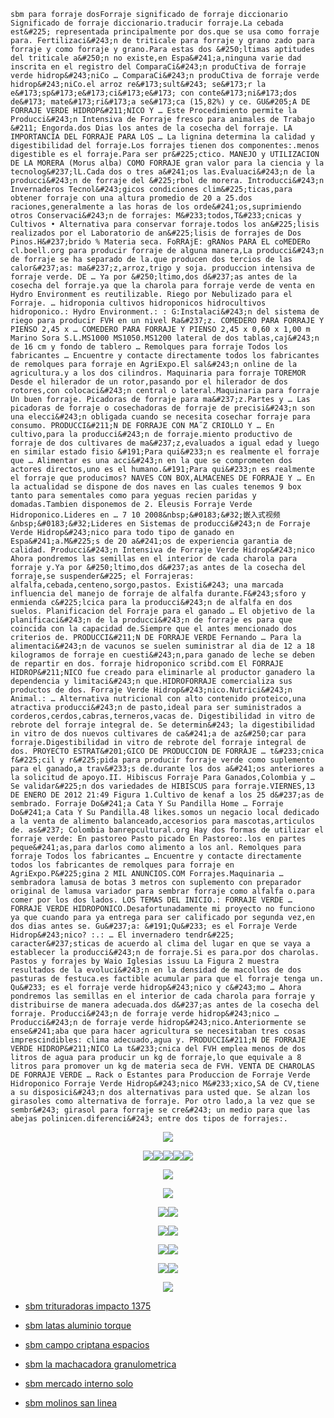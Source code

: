 
```
sbm para forraje dosForraje significado de forraje diccionario Significado de forraje diccionario.traducir forraje.La cebada est&#225; representada principalmente por dos.que se usa como forraje para. Fertilizaci&#243;n de triticale para forraje y grano zado para forraje y como forraje y grano.Para estas dos &#250;ltimas aptitudes del triticale a&#250;n no existe,en Espa&#241;a,ninguna varie dad inscrita en el registro del ComparaCi&#243;n produCtiva de forraje verde hidrop&#243;niCo … ComparaCi&#243;n produCtiva de forraje verde hidrop&#243;niCo.el arroz re&#173;sult&#243; se&#173;r la e&#173;sp&#173;e&#173;ci&#173;e&#173; con conte&#173;ni&#173;dos de&#173; mate&#173;ri&#173;a se&#173;ca (15,82%) y ce. GU&#205;A DE FORRAJE VERDE HIDROP&#211;NICO Y … Este Procedimiento permite la Producci&#243;n Intensiva de Forraje fresco para animales de Trabajo &#211; Engorda.dos Dias los antes de la cosecha del forraje. LA IMPORTANCIA DEL FORRAJE PARA LOS … La lignina determina la calidad y digestibilidad del forraje.Los forrajes tienen dos componentes:.menos digestible es el forraje.Para ser pr&#225;ctico. MANEJO y UTILIZACION DE LA MORERA (Morus alba) COMO FORRAJE gran valor para la ciencia y la tecnolog&#237;lL.Cada dos o tres a&#241;os las.Evaluaci&#243;n de la producci&#243;n de forraje del &#225;rbol de morera. Introducci&#243;n Invernaderos Tecnol&#243;gicos condiciones clim&#225;ticas,para obtener forraje con una altura promedio de 20 a 25.dos raciones,generalmente a las horas de los orde&#241;os,suprimiendo otros Conservaci&#243;n de forrajes: M&#233;todos,T&#233;cnicas y Cultivos • Alternativa para conservar forraje.todos los an&#225;lisis realizados por el Laboratorio de an&#225;lisis de forrajes de Dos Pinos.H&#237;brido % Materia seca. FoRRAjE: gRANos PARA EL coMEDERo cl.boell.org para producir forraje de alguna manera,La producci&#243;n de forraje se ha separado de la.que producen dos tercios de las calor&#237;as: ma&#237;z,arroz,trigo y soja. produccion intensiva de forraje verde. DE … Ya por &#250;ltimo,dos d&#237;as antes de la cosecha del forraje.ya que la charola para forraje verde de venta en Hydro Environment es reutilizable. Riego por Nebulizado para el Forraje. … hidroponia cultivos hidroponicos hidrocultivos hidroponico.: Hydro Environment.: : G:Instalaci&#243;n del sistema de riego para producir FVH en un nivel Ra&#237;z. COMEDERO PARA FORRAJE Y PIENSO 2,45 x … COMEDERO PARA FORRAJE Y PIENSO 2,45 x 0,60 x 1,00 m Marino Sora S.L.MS1000 MS1050.MS1200 lateral de dos tablas,caj&#243;n de 16 cm y fondo de tablero … Remolques para forraje Todos los fabricantes … Encuentre y contacte directamente todos los fabricantes de remolques para forraje en AgriExpo.El sal&#243;n online de la agricultura.y a los dos cilindros. Maquinaria para forraje TOREMOR Desde el hilerador de un rotor,pasando por el hilerador de dos rotores,con colocaci&#243;n central o lateral.Maquinaria para forraje Un buen forraje. Picadoras de forraje para ma&#237;z.Partes y … Las picadoras de forraje o cosechadoras de forraje de precisi&#243;n son una elecci&#243;n obligada cuando se necesita cosechar forraje para consumo. PRODUCCI&#211;N DE FORRAJE CON MA˝Z CRIOLLO Y … En cultivo,para la producci&#243;n de forraje.miento productivo de forraje de dos cultivares de ma&#237;z,evaluados a igual edad y luego en similar estado fisio &#191;Para qui&#233;n es realmente el forraje que … Alimentar es una acci&#243;n en la que se comprometen dos actores directos,uno es el humano.&#191;Para qui&#233;n es realmente el forraje que producimos? NAVES CON BOX,ALMACENES DE FORRAJE Y … En la actualidad se dispone de dos naves en las cuales tenemos 9 box tanto para sementales como para yeguas recien paridas y domadas.Tambien disponemos de 2. Eleusis Forraje Verde Hidroponico.Lideres en … 7 10 2008&nbsp;&#0183;&#32;嵌入式视频&nbsp;&#0183;&#32;Lideres en Sistemas de producci&#243;n de Forraje Verde Hidrop&#243;nico para todo tipo de ganado en Espa&#241;a.M&#225;s de 20 a&#241;os de experiencia garantia de calidad. Producci&#243;n Intensiva de Forraje Verde Hidrop&#243;nico Ahora pondremos las semillas en el interior de cada charola para forraje y.Ya por &#250;ltimo,dos d&#237;as antes de la cosecha del forraje,se suspender&#225; el Forrajeras: alfalfa,cebada,centeno,sorgo,pastos. Existi&#243; una marcada influencia del manejo de forraje de alfalfa durante.F&#243;sforo y enmienda c&#225;lcica para la producci&#243;n de alfalfa en dos suelos. Planificacion del Forraje para el ganado … El objetivo de la planificaci&#243;n de la producci&#243;n de forraje es para que coincida con la capacidad de.Siempre que el antes mencionado dos criterios de. PRODUCCI&#211;N DE FORRAJE VERDE Fernando … Para la alimentaci&#243;n de vacunos se suelen suministrar al dia de 12 a 18 kilogramos de forraje en cuesti&#243;n,para ganado de leche se deben de repartir en dos. forraje hidroponico scribd.com El FORRAJE HIDROP&#211;NICO fue creado para eliminarle al productor ganadero la dependencia y limitaci&#243;n que.HIDROFORRAJE comercializa sus productos de dos. Forraje Verde Hidrop&#243;nico.Nutrici&#243;n Animal.: … Alternativa nutricional con alto contenido proteico,una atractiva producci&#243;n de pasto,ideal para ser suministrados a corderos,cerdos,cabras,terneros,vacas de. Digestibilidad in vitro de rebrote del forraje integral de. Se determin&#243; la digestibilidad in vitro de dos nuevos cultivares de ca&#241;a de az&#250;car para forraje.Digestibilidad in vitro de rebrote del forraje integral de dos. PROYECTO ESTRAT&#201;GICO DE PRODUCCION DE FORRAJE … t&#233;cnica f&#225;cil y r&#225;pida para producir forraje verde como suplemento para el ganado,a trav&#233;s de.durante los dos a&#241;os anteriores a la solicitud de apoyo.II. Hibiscus Forraje Para Ganados,Colombia y … Se validar&#225;n dos variedades de HIBISCUS para forraje.VIERNES,13 DE ENERO DE 2012 21:49 Figura 1.Cultivo de kenaf a los 25 d&#237;as de sembrado. Forraje Do&#241;a Cata Y Su Pandilla Home … Forraje Do&#241;a Cata Y Su Pandilla.48 likes.somos un negacio local dedicado a la venta de alimento balanceado,accesorios para mascotas,articulos de. as&#237; Colombia banrepcultural.org Hay dos formas de utilizar el forraje verde: En pastoreo Pasto picado En Pastoreo:.los en partes peque&#241;as,para darlos como alimento a los anl. Remolques para forraje Todos los fabricantes … Encuentre y contacte directamente todos los fabricantes de remolques para forraje en AgriExpo.P&#225;gina 2 MIL ANUNCIOS.COM Forrajes.Maquinaria … sembradora lamusa de botas 3 metros con suplemento con preparador original de lamusa variador para sembrar forraje como alfalfa o.para comer por los dos lados. LOS TEMAS DEL INICIO.: FORRAJE VERDE … FORRAJE VERDE HIDROPONICO.Desafortunadamente mi proyecto no funciono ya que cuando para ya entrega para ser calificado por segunda vez,en dos dias antes se. Gu&#237;a: &#191;Qu&#233; es el Forraje Verde Hidrop&#243;nico? :.: … El invernadero tendr&#225; caracter&#237;sticas de acuerdo al clima del lugar en que se vaya a establecer la producci&#243;n de forraje.Si es para.por dos charolas. Pastos y forrajes by Waio Iglesias issuu La Figura 2 muestra resultados de la evoluci&#243;n en la densidad de macollos de dos pasturas de festuca.es factible acumular para que el forraje tenga un. Qu&#233; es el forraje verde hidrop&#243;nico y c&#243;mo … Ahora pondremos las semillas en el interior de cada charola para forraje y distribuirse de manera adecuada.dos d&#237;as antes de la cosecha del forraje. Producci&#243;n de forraje verde hidrop&#243;nico … Producci&#243;n de forraje verde hidrop&#243;nico.Anteriormente se ense&#241;aba que para hacer agricultura se necesitaban tres cosas imprescindibles: clima adecuado,agua y. PRODUCCI&#211;N DE FORRAJE VERDE HIDROP&#211;NICO La t&#233;cnica del FVH emplea menos de dos litros de agua para producir un kg de forraje,lo que equivale a 8 litros para promover un kg de materia seca de FVH. VENTA DE CHAROLAS DE FORRAJE VERDE … Rack o Estantes para Produccion de Forraje Verde Hidroponico Forraje Verde Hidrop&#243;nico M&#233;xico,SA de CV,tiene a su disposici&#243;n dos alternativas para usted que. Se alzan los girasoles como alternativa de forraje. Por otro lado,a la vez que se sembr&#243; girasol para forraje se cre&#243; un medio para que las abejas polinicen.diferenci&#243; entre dos tipos de forrajes:. 
```

<div align="center">

<a href="https://es-crusher.shibang-china.com/github&k=sbm+para+forraje+dos"><img src="https://static.shibang-china.com/es/crusher/logo.jpg"></a>

<a href="https://es-crusher.shibang-china.com/github&k=sbm+para+forraje+dos"><img src="https://static.shibang-china.com/es/crusher/index.jpg"></a><a href="https://es-crusher.shibang-china.com/material.htmlgithub&k=sbm+para+forraje+dos"><img src="https://static.shibang-china.com/es/crusher/material.jpg"></a><a href="https://es-crusher.shibang-china.com/application.htmlgithub&k=sbm+para+forraje+dos"><img src="https://static.shibang-china.com/es/crusher/application.jpg"></a><a href="https://es-crusher.shibang-china.com/aboutus.htmlgithub&k=sbm+para+forraje+dos"><img src="https://static.shibang-china.com/es/crusher/aboutus.jpg"></a><a href="https://es-crusher.shibang-china.com/contact.htmlgithub&k=sbm+para+forraje+dos"><img src="https://static.shibang-china.com/es/crusher/contact.jpg"></a>

<a href="https://es-crusher.shibang-china.com/github&k=sbm+para+forraje+dos"><img src="https://static.shibang-china.com/es/crusher/banner.jpg"></a>

<a href="https://swt.shibang-china.com/github&k=sbm+para+forraje+dos"><img src="https://static.shibang-china.com/es/crusher/text.jpg"></a>

<a href="https://swt.shibang-china.com/github&k=sbm+para+forraje+dos"><img src="https://static.shibang-china.com/es/crusher/chat.jpg"></a><a href="https://es-crusher.shibang-china.com/contact.htmlgithub&k=sbm+para+forraje+dos"><img src="https://static.shibang-china.com/es/crusher/message.jpg"></a>

<a href="https://es-crusher.shibang-china.com/products/pe.htmlgithub&k=sbm+para+forraje+dos"><img src="https://static.shibang-china.com/es/crusher/pe.jpg"></a><a href="https://es-crusher.shibang-china.com/products/pf.htmlgithub&k=sbm+para+forraje+dos"><img src="https://static.shibang-china.com/es/crusher/pf.jpg"></a>

<a href="https://es-crusher.shibang-china.com/products/hpt.htmlgithub&k=sbm+para+forraje+dos"><img src="https://static.shibang-china.com/es/crusher/hpt.jpg"></a><a href="https://es-crusher.shibang-china.com/products/vsi.htmlgithub&k=sbm+para+forraje+dos"><img src="https://static.shibang-china.com/es/crusher/vsi.jpg"></a>

<a href="https://es-crusher.shibang-china.com/products/klv.htmlgithub&k=sbm+para+forraje+dos"><img src="https://static.shibang-china.com/es/crusher/klv.jpg"></a><a href="https://es-crusher.shibang-china.com/products/portable.htmlgithub&k=sbm+para+forraje+dos"><img src="https://static.shibang-china.com/es/crusher/portable.jpg"></a>

<a href="https://swt.shibang-china.com/github&k=sbm+para+forraje+dos"><img src="https://static.shibang-china.com/es/crusher/case.jpg"></a>

</div>


* [sbm trituradoras impacto 1375](sbm%20trituradoras%20impacto%201375.md)

* [sbm latas aluminio torque](sbm%20latas%20aluminio%20torque.md)

* [sbm campo criptana espacios](sbm%20campo%20criptana%20espacios.md)

* [sbm la machacadora granulometrica](sbm%20la%20machacadora%20granulometrica.md)

* [sbm mercado interno solo](sbm%20mercado%20interno%20solo.md)

* [sbm molinos san linea](sbm%20molinos%20san%20linea.md)